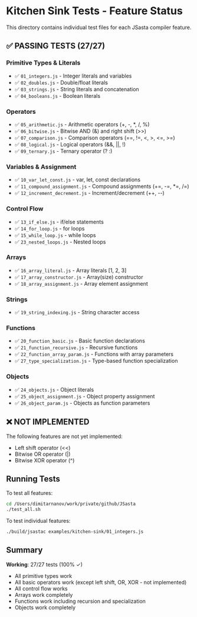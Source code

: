 # Kitchen Sink Tests - Feature Status

This directory contains individual test files for each JSasta compiler feature.

## ✅ PASSING TESTS (27/27)

### Primitive Types & Literals
- ✅ `01_integers.js` - Integer literals and variables
- ✅ `02_doubles.js` - Double/float literals
- ✅ `03_strings.js` - String literals and concatenation
- ✅ `04_booleans.js` - Boolean literals

### Operators
- ✅ `05_arithmetic.js` - Arithmetic operators (+, -, *, /, %)
- ✅ `06_bitwise.js` - Bitwise AND (&) and right shift (>>)
- ✅ `07_comparison.js` - Comparison operators (==, !=, <, >, <=, >=)
- ✅ `08_logical.js` - Logical operators (&&, ||, !)
- ✅ `09_ternary.js` - Ternary operator (? :)

### Variables & Assignment
- ✅ `10_var_let_const.js` - var, let, const declarations
- ✅ `11_compound_assignment.js` - Compound assignments (+=, -=, *=, /=)
- ✅ `12_increment_decrement.js` - Increment/decrement (++, --)

### Control Flow
- ✅ `13_if_else.js` - if/else statements
- ✅ `14_for_loop.js` - for loops
- ✅ `15_while_loop.js` - while loops
- ✅ `23_nested_loops.js` - Nested loops

### Arrays
- ✅ `16_array_literal.js` - Array literals [1, 2, 3]
- ✅ `17_array_constructor.js` - Array(size) constructor
- ✅ `18_array_assignment.js` - Array element assignment

### Strings
- ✅ `19_string_indexing.js` - String character access

### Functions
- ✅ `20_function_basic.js` - Basic function declarations
- ✅ `21_function_recursive.js` - Recursive functions
- ✅ `22_function_array_param.js` - Functions with array parameters
- ✅ `27_type_specialization.js` - Type-based function specialization

### Objects
- ✅ `24_objects.js` - Object literals
- ✅ `25_object_assignment.js` - Object property assignment
- ✅ `26_object_param.js` - Objects as function parameters

## ❌ NOT IMPLEMENTED

The following features are not yet implemented:
- Left shift operator (<<)
- Bitwise OR operator (|)
- Bitwise XOR operator (^)

## Running Tests

To test all features:
```bash
cd /Users/dimitarnanov/work/private/github/JSasta
./test_all.sh
```

To test individual features:
```bash
./build/jsastac examples/kitchen-sink/01_integers.js
```

## Summary

**Working**: 27/27 tests (100% ✓)
- All primitive types work
- All basic operators work (except left shift, OR, XOR - not implemented)
- All control flow works
- Arrays work completely
- Functions work including recursion and specialization
- Objects work completely
